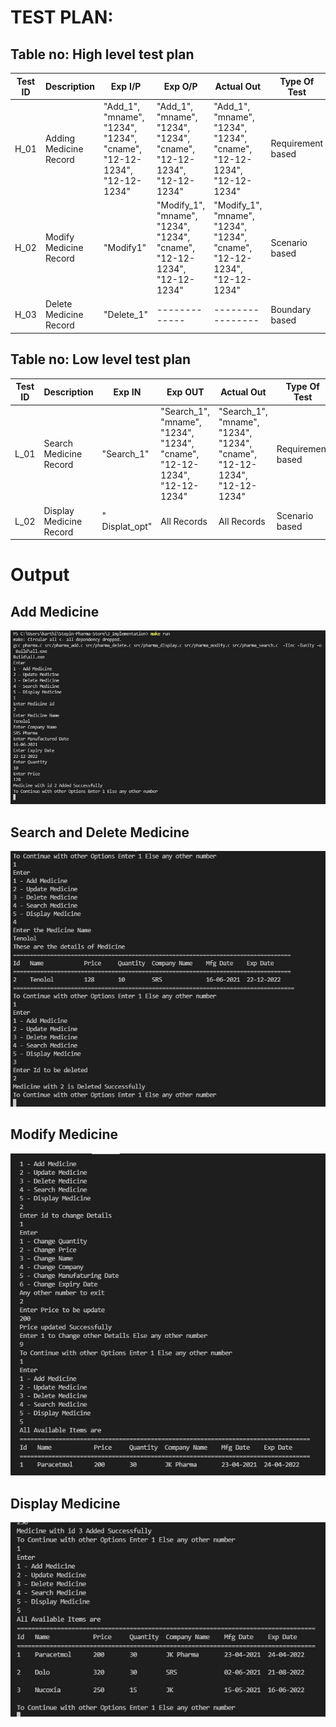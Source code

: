 # TEST PLAN:

## Table no: High level test plan
   
| **Test ID** | **Description**                                              | **Exp I/P** | **Exp O/P** | **Actual Out** |**Type Of Test**  |    
|-------------|--------------------------------------------------------------|------------|-------------|----------------|------------------|
|  H_01       | Adding Medicine Record |  "Add_1", "mname", "1234", "1234", "cname", "12-12-1234", "12-12-1234" |"Add_1", "mname", "1234", "1234", "cname", "12-12-1234", "12-12-1234" | "Add_1", "mname", "1234", "1234", "cname", "12-12-1234", "12-12-1234" |Requirement based |
|  H_02       | Modify Medicine Record | "Modify1" |"Modify_1", "mname", "1234", "1234", "cname", "12-12-1234", "12-12-1234"| "Modify_1", "mname", "1234", "1234", "cname", "12-12-1234", "12-12-1234" |Scenario based    |
|  H_03       | Delete Medicine Record | "Delete_1" |-------------|----------------|Boundary based    |

## Table no: Low level test plan

| **Test ID** | **Description**                                              | **Exp IN** | **Exp OUT** | **Actual Out** |**Type Of Test**  |    
|-------------|--------------------------------------------------------------|------------|-------------|----------------|------------------|
|  L_01       | Search Medicine Record |  "Search_1" | "Search_1", "mname", "1234", "1234", "cname", "12-12-1234", "12-12-1234" | "Search_1", "mname", "1234", "1234", "cname", "12-12-1234", "12-12-1234" |Requirement based |
|  L_02       | Display Medicine Record |  " Displat_opt" | All Records | All Records |Scenario based    |

# Output

## Add Medicine
![image](https://github.com/karthi-koundinya/Stepin-Pharma-Store/blob/main/4_TestPlanAndOutput/addMedicine.jpg)

## Search and Delete Medicine
![image](https://github.com/karthi-koundinya/Stepin-Pharma-Store/blob/main/4_TestPlanAndOutput/SearchDelete.jpg)

## Modify Medicine

![image](https://github.com/karthi-koundinya/Stepin-Pharma-Store/blob/main/4_TestPlanAndOutput/Modify.jpg)

## Display Medicine

![image](https://github.com/karthi-koundinya/Stepin-Pharma-Store/blob/main/4_TestPlanAndOutput/Display.jpg)

